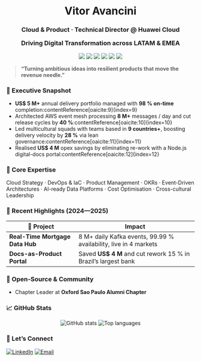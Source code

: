 <h1 align="center">Vitor Avancini</h1>
<h3 align="center">Cloud & Product · Technical Director @ Huawei Cloud
  
  Driving Digital Transformation across LATAM & EMEA</h3>

<p align="center">
  <img src="https://img.shields.io/badge/Role-Technical%20Director-blue?style=for-the-badge" />
  <img src="https://img.shields.io/badge/Location-S%C3%A3o%20Paulo%20🇧🇷-lightgrey?style=for-the-badge" />
  <img src="https://img.shields.io/badge/Cert-PMP-blue?style=for-the-badge" />
  <img src="https://img.shields.io/badge/AWS-SA_Associate-orange?logo=amazon-aws&style=for-the-badge" />
  <img src="https://img.shields.io/badge/GCP-DevOps_Engineer-yellow?logo=google-cloud&style=for-the-badge" />
  <img src="https://visitor-badge.laobi.icu/badge?page_id=vitor-a-avancini" />
</p>

> **“Turning ambitious ideas into resilient products that move the revenue needle.”**

### 🚀 Executive Snapshot
- **US$ 5 M+** annual delivery portfolio managed with **98 % on-time** completion:contentReference[oaicite:9]{index=9}  
- Architected AWS event mesh processing **8 M+** messages / day and cut release cycles by **40 %**:contentReference[oaicite:10]{index=10}  
- Led multicultural squads with teams based in **9 countries+**, boosting delivery velocity by **28 %** via lean governance:contentReference[oaicite:11]{index=11}  
- Realised **US$ 4 M** opex savings by eliminating re-work with a Node.js digital-docs portal:contentReference[oaicite:12]{index=12}  

### 🧭 Core Expertise
Cloud Strategy · DevOps & IaC · Product Management · OKRs · Event-Driven Architectures · AI-ready Data Platforms · Cost Optimisation · Cross-cultural Leadership  

### 🌟 Recent Highlights (2024—2025)
| 📌 Project | Impact |
|-----------|--------|
| **Real-Time Mortgage Data Hub** | 8 M+ daily Kafka events, 99.99 % availability, live in 4 markets |
| **Docs-as-Product Portal** | Saved **US$ 4 M** and cut rework 15 % in Brazil’s largest bank |

### 🌱 Open-Source & Community
- Chapter Leader at **Oxford Sao Paulo Alumni Chapter**   

### 📈 GitHub Stats
<p align="center">
  <img src="https://github-readme-stats.vercel.app/api?username=vitor-a-avancini&show_icons=true&include_all_commits=true&count_private=true" alt="GitHub stats" />
  <img src="https://github-readme-stats.vercel.app/api/top-langs/?username=vitor-a-avancini&layout=compact" alt="Top languages" />
</p>

### 🤝 Let’s Connect
[![LinkedIn](https://img.shields.io/badge/LinkedIn-Connect-blue?logo=linkedin&style=for-the-badge)](https://www.linkedin.com/in/vitoravancini)
[![Email](https://img.shields.io/badge/Email-vitor.avancini%40zteky.com-red?style=for-the-badge)](mailto:vitor.avancini@zteky.com)

